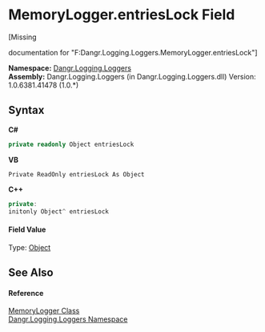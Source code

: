 # MemoryLogger.entriesLock Field
 

\[Missing <summary> documentation for "F:Dangr.Logging.Loggers.MemoryLogger.entriesLock"\]

**Namespace:**&nbsp;<a href="N_Dangr_Logging_Loggers">Dangr.Logging.Loggers</a><br />**Assembly:**&nbsp;Dangr.Logging.Loggers (in Dangr.Logging.Loggers.dll) Version: 1.0.6381.41478 (1.0.*)

## Syntax

**C#**<br />
``` C#
private readonly Object entriesLock
```

**VB**<br />
``` VB
Private ReadOnly entriesLock As Object
```

**C++**<br />
``` C++
private:
initonly Object^ entriesLock
```


#### Field Value
Type: <a href="http://msdn2.microsoft.com/en-us/library/e5kfa45b" target="_blank">Object</a>

## See Also


#### Reference
<a href="T_Dangr_Logging_Loggers_MemoryLogger">MemoryLogger Class</a><br /><a href="N_Dangr_Logging_Loggers">Dangr.Logging.Loggers Namespace</a><br />
